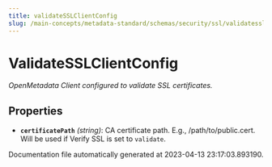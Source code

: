 ```yaml
---
title: validateSSLClientConfig
slug: /main-concepts/metadata-standard/schemas/security/ssl/validatesslclientconfig
---
```


# ValidateSSLClientConfig

*OpenMetadata Client configured to validate SSL certificates.*

## Properties

- **`certificatePath`** *(string)*: CA certificate path. E.g., /path/to/public.cert. Will be used if Verify SSL is set to `validate`.


Documentation file automatically generated at 2023-04-13 23:17:03.893190.
